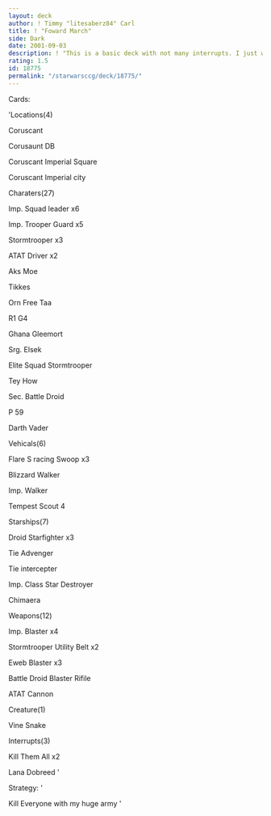 ```yaml
---
layout: deck
author: ! Timmy "litesaberz84" Carl
title: ! "Foward March"
side: Dark
date: 2001-09-03
description: ! "This is a basic deck with not many interrupts. I just want to get the show on the road. But what i do is build up a massive army and then attack"
rating: 1.5
id: 18775
permalink: "/starwarsccg/deck/18775/"
---
```

Cards: 

'Locations(4)

Coruscant

Corusaunt DB

Coruscant Imperial Square

Coruscant Imperial city


Charaters(27)

Imp. Squad leader x6

Imp. Trooper Guard x5

Stormtrooper x3

ATAT Driver x2

Aks Moe

Tikkes

Orn Free Taa

R1 G4

Ghana Gleemort

Srg. Elsek

Elite Squad Stormtrooper

Tey How

Sec. Battle Droid

P 59

Darth Vader


Vehicals(6)

Flare S racing Swoop x3

Blizzard Walker

Imp. Walker

Tempest Scout 4


Starships(7)

Droid Starfighter x3

Tie Advenger

Tie intercepter

Imp. Class Star Destroyer

Chimaera


Weapons(12)

Imp. Blaster x4

Stormtrooper Utility Belt x2

Eweb Blaster x3

Battle Droid Blaster Rifile

ATAT Cannon


Creature(1)

Vine Snake


Interrupts(3)

Kill Them All x2

Lana Dobreed '

Strategy: '

Kill Everyone with my huge army '
